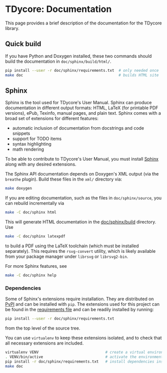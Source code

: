# TDycore: Documentation

This page provides a brief description of the documentation for the TDycore
library.

## Quick build

If you have Python and Doxygen installed, these two commands should build the
documentation in `doc/sphinx/build/html/`.

```sh
pip install --user -r doc/sphinx/requirements.txt  # only needed once
make doc                                           # builds HTML site
```

## Sphinx

Sphinx is the tool used for TDycore's User Manual. Sphinx can produce
documentation in different output formats: HTML, LaTeX (for printable PDF
versions), ePub, Texinfo, manual pages, and plain text. Sphinx comes with a
broad set of extensions for different features:

* automatic inclusion of documentation from docstrings and code snippets
* support for TODO items
* syntax highlighting
* math rendering

To be able to contribute to TDycore's User Manual, you must install
[Sphinx](http://www.sphinx-doc.org/en/master/usage/installation.html) along with
any desired extensions.

The Sphinx API documentation depends on Doxygen's XML output (via the `breathe`
plugin). Build these files in the `xml/` directory via:

```sh
make doxygen
```

If you are editing documentation, such as the files in `doc/sphinx/source`, you
can rebuild incrementally via

```sh
make -C doc/sphinx html
```

This will generate HTML documentation in the [doc/sphinx/build](./sphinx/build)
directory. Use

```sh
make -C doc/sphinx latexpdf
```

to build a PDF using the LaTeX toolchain (which must be installed separately).
This requires the `rsvg-convert` utility, which is likely available from your
package manager under `librsvg` or `librsvg2-bin`.

For more Sphinx features, see

```sh
make -C doc/sphinx help
```

### Dependencies

Some of Sphinx's extensions require installation. They are distributed on
[PyPI](https://pypi.org) and can be installed with `pip`. The extensions used
for this project can be found in the [requirements file](./sphinx/requirements.txt)
and can be readily installed by running:

```sh
pip install --user -r doc/sphinx/requirements.txt
```

from the top level of the source tree.

You can use `virtualenv` to keep these extensions isolated, and to check that
all necessary extensions are included.

```sh
virtualenv VENV                              # create a virtual environment
. VENV/bin/active                            # activate the environment
pip install -r doc/sphinx/requirements.txt   # install dependencies inside VENV
make doc
```
